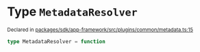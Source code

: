# Type `MetadataResolver`
<sub>Declared in [packages/sdk/app-framework/src/plugins/common/metadata.ts:15](https://github.com/dxos/dxos/blob/175437b91/packages/sdk/app-framework/src/plugins/common/metadata.ts#L15)</sub>




```ts
type MetadataResolver = function
```

